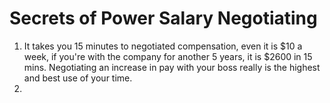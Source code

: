 # Secrets of Power Salary Negotiating

1. It takes you 15 minutes to negotiated compensation, even it is $10 a week, if you're with the company for another 5 years, it is $2600 in 15 mins. Negotiating an increase in pay with your boss really is the highest and best use of your time.
2. 
